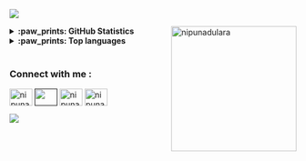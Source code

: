 <a href="https://www.youtube.com/watch?v=dQw4w9WgXcQ"><img src="line_break.gif"></a>



<a href="https://www.youtube.com/watch?v=dQw4w9WgXcQ"><img align="right" src="computer.gif" alt="nipunadulara" height="220"/></a>


<details>
  <summary><b>:paw_prints: GitHub Statistics</b></summary><br>
  
[![Chathura's GitHub stats](https://github-readme-stats.vercel.app/api?username=nipunadulara&rank_icon=github&show=prs_merged_percentage&hide=contribs,issues&show_icons=true&custom_title=Open%20Source%20Contributions&bg_color=1a101c25&icon_color=9595ea&text_color=ffffff&title_color=9595ea&border_radius=10&border_color=6b4176#gh-dark-mode-only)](https://github.com/nipunadulara#gh-dark-mode-only)

[![Chathura's GitHub stats](https://github-readme-stats.vercel.app/api?username=nipunadulara&rank_icon=github&show=prs_merged_percentage&hide=contribs,issues&show_icons=true&custom_title=Open%20Source%20Contributions&bg_color=fdf5ff&text_color=000000&title_color=2f2f96&border_radius=10&border_color=4747d8&icon_color=c97bde#gh-light-mode-only)](https://github.com/nipunadulara#gh-light-mode-only)

</details>  
<details>
  <summary><b>:paw_prints: Top languages</b></summary><br>

[![Top Langs](https://github-readme-stats.vercel.app/api/top-langs/?username=nipunadulara&hide=Tcl,HTML,Pascal,Perl,Cmake,Shell&layout=compact&langs_count=5&custom_title=Most%20Used%20Languages%20in%20FOSS%20Projects&card_width=470px&bg_color=1a101c25&text_color=ffffff&title_color=9595ea&border_radius=10&border_color=6b4176#gh-dark-mode-only)](https://github.com/nipunadulara#gh-dark-mode-only)

[![Top Langs](https://github-readme-stats.vercel.app/api/top-langs/?username=nipunadulara&hide=Tcl,HTML,Pascal,Perl,Cmake,Shell&layout=compact&langs_count=5&custom_title=Most%20Used%20Languages%20in%20FOSS%20Projects&card_width=470px&bg_color=fdf5ff&text_color=000000&title_color=2f2f96&border_radius=10&border_color=4747d8#gh-light-mode-only)](https://github.com/nipunadulara#gh-light-mode-only)

</details>
<br>
<h3 align="left">Connect with me :</h3>
<p align="left">
  <a href="https://www.linkedin.com/in/nipuna-dulara-51416a200/" target="blank"><img align="center"
      src="icons\linkedin.svg"
      alt="nipunadulara" height="30" width="40" /></a>
  <a href="" target="blank"><img align="center"
      src="icons\stackoverflow.svg" height="30" width="40" /></a>
  <a href="https://www.hackerrank.com/210467A_cse_21" target="blank"><img align="center"
      src="icons\hackerrank.svg"
      alt="nipunadulara" height="30" width="40" /></a>
 <a href="https://twitter.com/" target="blank"><img align="center"
      src="icons\twitter.svg"
      alt="nipunadulara" height="30" width="40" /></a>
</p>
<a href="https://www.youtube.com/watch?v=dQw4w9WgXcQ"><img src="line_break.gif"></a>